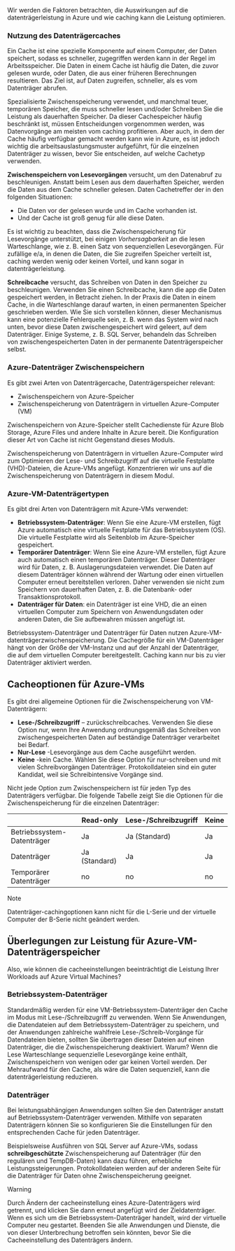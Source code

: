 Wir werden die Faktoren betrachten, die Auswirkungen auf die datenträgerleistung in Azure und wie caching kann die Leistung optimieren.

### <a name="disk-caching"></a>Nutzung des Datenträgercaches

Ein Cache ist eine spezielle Komponente auf einem Computer, der Daten speichert, sodass es schneller, zugegriffen werden kann in der Regel im Arbeitsspeicher. Die Daten in einem Cache ist häufig die Daten, die zuvor gelesen wurde, oder Daten, die aus einer früheren Berechnungen resultieren. Das Ziel ist, auf Daten zugreifen, schneller, als es vom Datenträger abrufen.

Spezialisierte Zwischenspeicherung verwendet, und manchmal teuer, temporären Speicher, die muss schneller lesen und/oder Schreiben Sie die Leistung als dauerhaften Speicher. Da dieser Cachespeicher häufig beschränkt ist, müssen Entscheidungen vorgenommen werden, was Datenvorgänge am meisten vom caching profitieren. Aber auch, in dem der Cache häufig verfügbar gemacht werden kann wie in Azure, es ist jedoch wichtig die arbeitsauslastungsmuster aufgeführt, für die einzelnen Datenträger zu wissen, bevor Sie entscheiden, auf welche Cachetyp verwenden.

**Zwischenspeichern von Lesevorgängen** versucht, um den Datenabruf zu beschleunigen. Anstatt beim Lesen aus dem dauerhaften Speicher, werden die Daten aus dem Cache schneller gelesen. Daten Cachetreffer der in den folgenden Situationen:

- Die Daten vor der gelesen wurde und im Cache vorhanden ist.
- Und der Cache ist groß genug für alle diese Daten.

Es ist wichtig zu beachten, dass die Zwischenspeicherung für Lesevorgänge unterstützt, bei einigen _Vorhersagbarkeit_ an die lesen Warteschlange, wie z. B. einen Satz von sequenziellen Lesevorgängen. Für zufällige e/a, in denen die Daten, die Sie zugreifen Speicher verteilt ist, caching werden wenig oder keinen Vorteil, und kann sogar in datenträgerleistung.

**Schreibcache** versucht, das Schreiben von Daten in den Speicher zu beschleunigen. Verwenden Sie einen Schreibcache, kann die app die Daten gespeichert werden, in Betracht ziehen. In der Praxis die Daten in einem Cache, in die Warteschlange darauf warten, in einen permanenten Speicher geschrieben werden. Wie Sie sich vorstellen können, dieser Mechanismus kann eine potenzielle Fehlerquelle sein, z. B. wenn das System wird nach unten, bevor diese Daten zwischengespeichert wird geleert, auf dem Datenträger. Einige Systeme, z. B. SQL Server, behandeln das Schreiben von zwischengespeicherten Daten in der permanente Datenträgerspeicher selbst.

### <a name="azure-disk-caching"></a>Azure-Datenträger Zwischenspeichern

Es gibt zwei Arten von Datenträgercache, Datenträgerspeicher relevant:

- Zwischenspeichern von Azure-Speicher
- Zwischenspeicherung von Datenträgern in virtuellen Azure-Computer (VM)

Zwischenspeichern von Azure-Speicher stellt Cachedienste für Azure Blob Storage, Azure Files und andere Inhalte in Azure bereit. Die Konfiguration dieser Art von Cache ist nicht Gegenstand dieses Moduls.

Zwischenspeicherung von Datenträgern in virtuellen Azure-Computer wird zum Optimieren der Lese- und Schreibzugriff auf die virtuelle Festplatte (VHD)-Dateien, die Azure-VMs angefügt. Konzentrieren wir uns auf die Zwischenspeicherung von Datenträgern in diesem Modul.

### <a name="azure-virtual-machine-disk-types"></a>Azure-VM-Datenträgertypen

Es gibt drei Arten von Datenträgern mit Azure-VMs verwendet:

- **Betriebssystem-Datenträger**: Wenn Sie eine Azure-VM erstellen, fügt Azure automatisch eine virtuelle Festplatte für das Betriebssystem (OS). Die virtuelle Festplatte wird als Seitenblob im Azure-Speicher gespeichert.
- **Temporärer Datenträger**: Wenn Sie eine Azure-VM erstellen, fügt Azure auch automatisch einen temporären Datenträger. Dieser Datenträger wird für Daten, z. B. Auslagerungsdateien verwendet. Die Daten auf diesem Datenträger können während der Wartung oder einen virtuellen Computer erneut bereitstellen verloren. Daher verwenden sie nicht zum Speichern von dauerhaften Daten, z. B. die Datenbank- oder Transaktionsprotokoll.
- **Datenträger für Daten**: ein Datenträger ist eine VHD, die an einen virtuellen Computer zum Speichern von Anwendungsdaten oder anderen Daten, die Sie aufbewahren müssen angefügt ist.

Betriebssystem-Datenträger und Datenträger für Daten nutzen Azure-VM-datenträgerzwischenspeicherung. Die Cachegröße für ein VM-Datenträger hängt von der Größe der VM-Instanz und auf der Anzahl der Datenträger, die auf dem virtuellen Computer bereitgestellt. Caching kann nur bis zu vier Datenträger aktiviert werden.

## <a name="cache-options-for-azure-vms"></a>Cacheoptionen für Azure-VMs

Es gibt drei allgemeine Optionen für die Zwischenspeicherung von VM-Datenträgern:

- **Lese-/Schreibzugriff** – zurückschreibcaches. Verwenden Sie diese Option nur, wenn Ihre Anwendung ordnungsgemäß das Schreiben von zwischengespeicherten Daten auf beständige Datenträger verarbeitet bei Bedarf.
- **Nur-Lese** -Lesevorgänge aus dem Cache ausgeführt werden.
- **Keine** -kein Cache. Wählen Sie diese Option für nur-schreiben und mit vielen Schreibvorgängen Datenträger. Protokolldateien sind ein guter Kandidat, weil sie Schreibintensive Vorgänge sind.

Nicht jede Option zum Zwischenspeichern ist für jeden Typ des Datenträgers verfügbar. Die folgende Tabelle zeigt Sie die Optionen für die Zwischenspeicherung für die einzelnen Datenträger:

| |**Read-only**  |**Lese-/Schreibzugriff**  |**Keine**  |
|---------|---------|---------|---------|
|Betriebssystem-Datenträger     |   Ja      |   Ja (Standard)     |   Ja      |
|Datenträger     |   Ja (Standard)      |  Ja       |  Ja       |
|Temporärer Datenträger     |  no       |   no      |   no      |

> [!NOTE]
> Datenträger-cachingoptionen kann nicht für die L-Serie und der virtuelle Computer der B-Serie nicht geändert werden.

## <a name="performance-considerations-for-azure-vm-disk-caching"></a>Überlegungen zur Leistung für Azure-VM-Datenträgerspeicher

Also, wie können die cacheeinstellungen beeinträchtigt die Leistung Ihrer Workloads auf Azure Virtual Machines?

### <a name="os-disk"></a>Betriebssystem-Datenträger

Standardmäßig werden für eine VM-Betriebssystem-Datenträger den Cache im Modus mit Lese-/Schreibzugriff zu verwenden. Wenn Sie Anwendungen, die Datendateien auf dem Betriebssystem-Datenträger zu speichern, und der Anwendungen zahlreiche wahlfreie Lese-/Schreib-Vorgänge für Datendateien bieten, sollten Sie übertragen dieser Dateien auf einen Datenträger, die die Zwischenspeicherung deaktiviert. Warum? Wenn die Lese Warteschlange sequenzielle Lesevorgänge keine enthält, Zwischenspeichern von wenigen oder gar keinen Vorteil werden. Der Mehraufwand für den Cache, als wäre die Daten sequenziell, kann die datenträgerleistung reduzieren.

### <a name="data-disks"></a>Datenträger

Bei leistungsabhängigen Anwendungen sollten Sie den Datenträger anstatt auf Betriebssystem-Datenträger verwenden. Mithilfe von separaten Datenträgern können Sie so konfigurieren Sie die Einstellungen für den entsprechenden Cache für jeden Datenträger.

Beispielsweise Ausführen von SQL Server auf Azure-VMs, sodass **schreibgeschützte** Zwischenspeicherung auf Datenträger (für den regulären und TempDB-Daten) kann dazu führen, erhebliche Leistungssteigerungen. Protokolldateien werden auf der anderen Seite für die Datenträger für Daten ohne Zwischenspeicherung geeignet.

> [!WARNING]
> Durch Ändern der cacheeinstellung eines Azure-Datenträgers wird getrennt, und klicken Sie dann erneut angefügt wird der Zieldatenträger. Wenn es sich um die Betriebssystem-Datenträger handelt, wird der virtuelle Computer neu gestartet. Beenden Sie alle Anwendungen und Dienste, die von dieser Unterbrechung betroffen sein könnten, bevor Sie die Cacheeinstellung des Datenträgers ändern.

